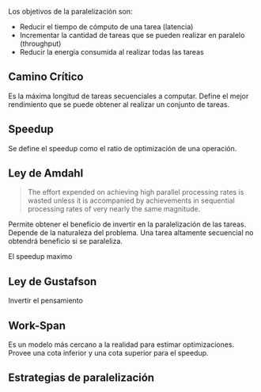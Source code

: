 Los objetivos de la paralelización son:

- Reducir el tiempo de cómputo de una tarea (latencia)
- Incrementar la cantidad de tareas que se pueden realizar en paralelo (throughput)
- Reducir la energía consumida al realizar todas las tareas

## Camino Crítico

Es la máxima longitud de tareas secuenciales a computar. Define el mejor rendimiento que se puede obtener al realizar un conjunto de tareas.

## Speedup

Se define el speedup como el ratio de optimización de una operación.

## Ley de Amdahl

> The effort expended on achieving high parallel processing rates is wasted unless it is accompanied by achievements in sequential processing rates of very nearly the same magnitude.

Permite obtener el beneficio de invertir en la paralelización de las tareas. Depende de la naturaleza del problema. Una tarea altamente secuencial no obtendrá beneficio si se paraleliza.

El speedup maximo 

## Ley de Gustafson

Invertir el pensamiento

## Work-Span

Es un modelo más cercano a la realidad para estimar optimizaciones. Provee una cota inferior y una cota superior para el speedup.

## Estrategias de paralelización
